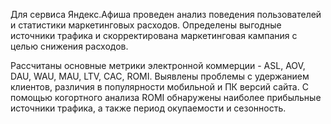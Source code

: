 Для сервиса Яндекс.Афиша проведен анализ поведения пользователей и статистики маркетинговых расходов. Определены выгодные источники трафика и скорректирована маркетинговая кампания с целью снижения расходов.

Рассчитаны основные метрики электронной коммерции - ASL, AOV, DAU, WAU, MAU, LTV, CAC, ROMI.
Выявлены проблемы с удержанием клиентов, различия в популярности мобильной и ПК версий сайта.
С помощью когортного анализа ROMI обнаружены наиболее прибыльные источники трафика, а также период окупаемости и сезонность.
